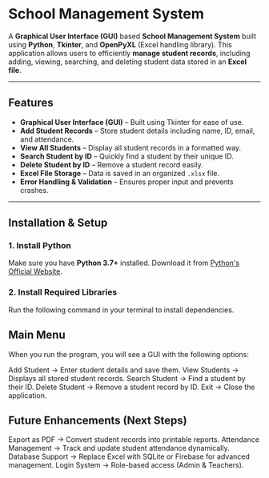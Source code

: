 # School Management System

A **Graphical User Interface (GUI)** based **School Management System** built using **Python**, **Tkinter**, and **OpenPyXL** (Excel handling library). This application allows users to efficiently **manage student records**, including adding, viewing, searching, and deleting student data stored in an **Excel file**.

---

## Features

- **Graphical User Interface (GUI)** – Built using Tkinter for ease of use.
- **Add Student Records** – Store student details including name, ID, email, and attendance.
- **View All Students** – Display all student records in a formatted way.
- **Search Student by ID** – Quickly find a student by their unique ID.
- **Delete Student by ID** – Remove a student record easily.
- **Excel File Storage** – Data is saved in an organized `.xlsx` file.
- **Error Handling & Validation** – Ensures proper input and prevents crashes.

---

## Installation & Setup

### 1. Install Python
Make sure you have **Python 3.7+** installed. Download it from [Python's Official Website](https://www.python.org/downloads/).

### 2. Install Required Libraries
Run the following command in your terminal to install dependencies.

## Main Menu
When you run the program, you will see a GUI with the following options:

Add Student → Enter student details and save them.
View Students → Displays all stored student records.
Search Student → Find a student by their ID.
Delete Student → Remove a student record by ID.
Exit → Close the application.

## Future Enhancements (Next Steps)
Export as PDF → Convert student records into printable reports.
Attendance Management → Track and update student attendance dynamically.
Database Support → Replace Excel with SQLite or Firebase for advanced management.
Login System → Role-based access (Admin & Teachers).


